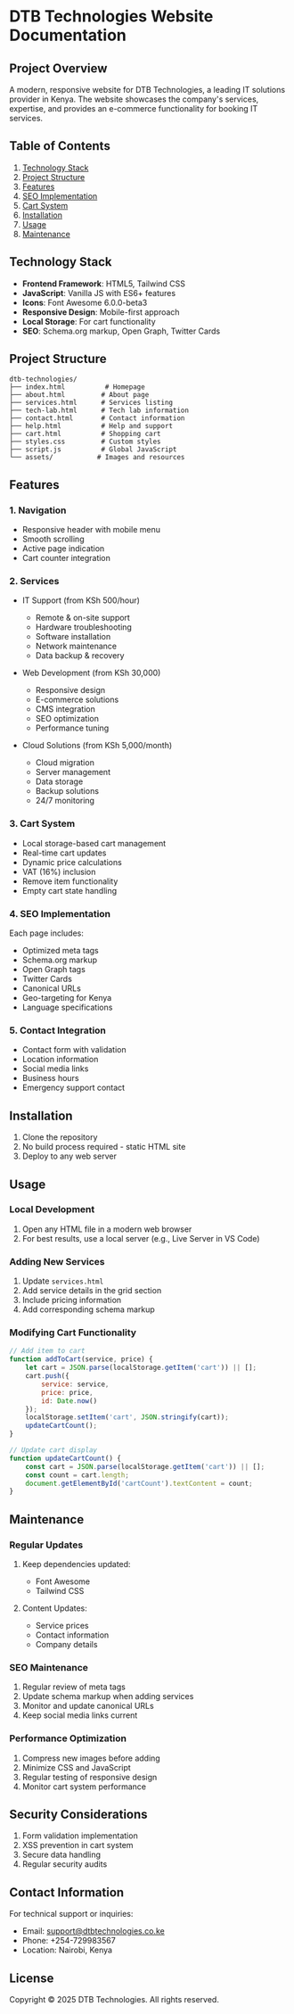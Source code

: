 # DTB Technologies Website Documentation

## Project Overview
A modern, responsive website for DTB Technologies, a leading IT solutions provider in Kenya. The website showcases the company's services, expertise, and provides an e-commerce functionality for booking IT services.

## Table of Contents
1. [Technology Stack](#technology-stack)
2. [Project Structure](#project-structure)
3. [Features](#features)
4. [SEO Implementation](#seo-implementation)
5. [Cart System](#cart-system)
6. [Installation](#installation)
7. [Usage](#usage)
8. [Maintenance](#maintenance)

## Technology Stack
- **Frontend Framework**: HTML5, Tailwind CSS
- **JavaScript**: Vanilla JS with ES6+ features
- **Icons**: Font Awesome 6.0.0-beta3
- **Responsive Design**: Mobile-first approach
- **Local Storage**: For cart functionality
- **SEO**: Schema.org markup, Open Graph, Twitter Cards

## Project Structure
```
dtb-technologies/
├── index.html          # Homepage
├── about.html         # About page
├── services.html      # Services listing
├── tech-lab.html      # Tech lab information
├── contact.html       # Contact information
├── help.html          # Help and support
├── cart.html          # Shopping cart
├── styles.css         # Custom styles
├── script.js          # Global JavaScript
└── assets/           # Images and resources
```

## Features

### 1. Navigation
- Responsive header with mobile menu
- Smooth scrolling
- Active page indication
- Cart counter integration

### 2. Services
- IT Support (from KSh 500/hour)
  - Remote & on-site support
  - Hardware troubleshooting
  - Software installation
  - Network maintenance
  - Data backup & recovery

- Web Development (from KSh 30,000)
  - Responsive design
  - E-commerce solutions
  - CMS integration
  - SEO optimization
  - Performance tuning

- Cloud Solutions (from KSh 5,000/month)
  - Cloud migration
  - Server management
  - Data storage
  - Backup solutions
  - 24/7 monitoring

### 3. Cart System
- Local storage-based cart management
- Real-time cart updates
- Dynamic price calculations
- VAT (16%) inclusion
- Remove item functionality
- Empty cart state handling

### 4. SEO Implementation
Each page includes:
- Optimized meta tags
- Schema.org markup
- Open Graph tags
- Twitter Cards
- Canonical URLs
- Geo-targeting for Kenya
- Language specifications

### 5. Contact Integration
- Contact form with validation
- Location information
- Social media links
- Business hours
- Emergency support contact

## Installation
1. Clone the repository
2. No build process required - static HTML site
3. Deploy to any web server

## Usage

### Local Development
1. Open any HTML file in a modern web browser
2. For best results, use a local server (e.g., Live Server in VS Code)

### Adding New Services
1. Update `services.html`
2. Add service details in the grid section
3. Include pricing information
4. Add corresponding schema markup

### Modifying Cart Functionality
```javascript
// Add item to cart
function addToCart(service, price) {
    let cart = JSON.parse(localStorage.getItem('cart')) || [];
    cart.push({
        service: service,
        price: price,
        id: Date.now()
    });
    localStorage.setItem('cart', JSON.stringify(cart));
    updateCartCount();
}

// Update cart display
function updateCartCount() {
    const cart = JSON.parse(localStorage.getItem('cart')) || [];
    const count = cart.length;
    document.getElementById('cartCount').textContent = count;
}
```

## Maintenance

### Regular Updates
1. Keep dependencies updated:
   - Font Awesome
   - Tailwind CSS

2. Content Updates:
   - Service prices
   - Contact information
   - Company details

### SEO Maintenance
1. Regular review of meta tags
2. Update schema markup when adding services
3. Monitor and update canonical URLs
4. Keep social media links current

### Performance Optimization
1. Compress new images before adding
2. Minimize CSS and JavaScript
3. Regular testing of responsive design
4. Monitor cart system performance

## Security Considerations
1. Form validation implementation
2. XSS prevention in cart system
3. Secure data handling
4. Regular security audits

## Contact Information
For technical support or inquiries:
- Email: support@dtbtechnologies.co.ke
- Phone: +254-729983567
- Location: Nairobi, Kenya

## License
Copyright © 2025 DTB Technologies. All rights reserved.
